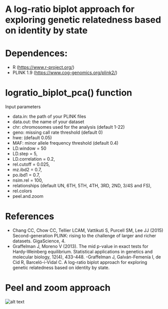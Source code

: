 # A log-ratio biplot approach for exploring genetic relatedness based on identity by state

# Dependences:

- R (https://www.r-project.org/)
- PLINK 1.9 (https://www.cog-genomics.org/plink2/)

# logratio_biplot_pca() function

Input parameters

- data.in: the path of your PLINK files 
- data.out: the name of your dataset
- chr: chromosomes used for the analysis (default 1-22)
- geno:  missing call rate threshold (default 0)
- hwe: (default 0.05)
- MAF: minor allele frequency threshold (default 0.4)
- LD.window = 50
- LD.step = 5,
- LD.correlation = 0.2,
- rel.cutoff = 0.025,
- mz.ibd2 = 0.7,
- po.ibd1 = 0.7,
- nsim.rel = 100,
- relationships (default UN, 6TH, 5TH, 4TH, 3RD, 2ND, 3/4S and FS),
- rel.colors 
- peel.and.zoom 

# References

- Chang CC, Chow CC, Tellier LCAM, Vattikuti S, Purcell SM, Lee JJ (2015) Second-generation PLINK: rising to the challenge of larger and richer datasets. GigaScience, 4.
- Graffelman J, Moreno V (2013). The mid p-value in exact tests for Hardy-Weinberg equilibrium. Statistical applications in genetics and molecular biology, 12(4), 433-448.
-Graffelman J, Galván-Femenía I, de Cid R, Barceló-i-Vidal C. A log-ratio biplot approach for exploring genetic relatedness based on identity by state. 

# Peel and zoom approach

![alt text](https://github.com/ivangalvan/logratio_biplot_pca/blob/master/plots/CEU_population_logratio_biplot_pca_peel_and_zoom.png)

